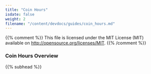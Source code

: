 ```yaml
---
title: "Coin Hours"
isdate: false
weight: 2
filename: "/content/devdocs/guides/coin_hours.md"
---
```

{{% comment %}}
This file is licensed under the MIT License (MIT) available on
http://opensource.org/licenses/MIT.
{{% /comment %}}



### Coin Hours Overview
{{% subhead %}}


